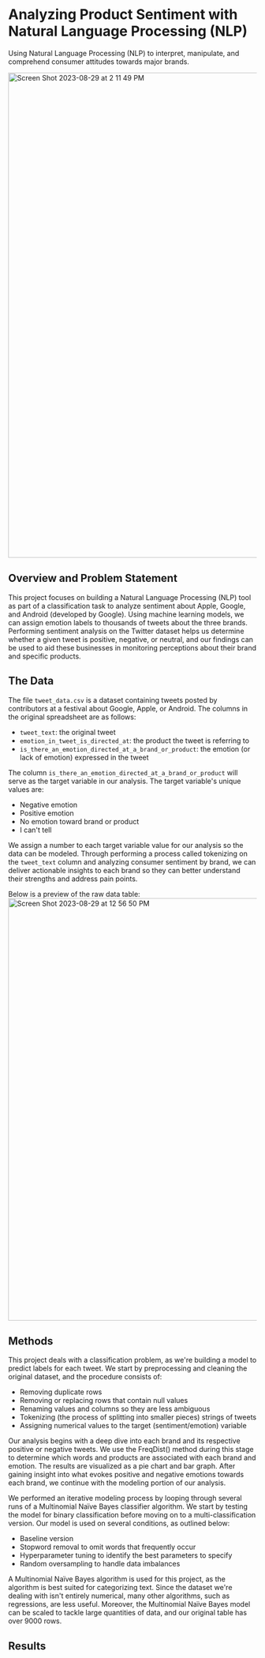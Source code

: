 # Analyzing Product Sentiment with Natural Language Processing (NLP)
Using Natural Language Processing (NLP) to interpret, manipulate, and comprehend consumer attitudes towards major brands.

<img width="983" alt="Screen Shot 2023-08-29 at 2 11 49 PM" src="https://github.com/keziasetokusumo/product_sentiment_analysis_nlp_project/assets/111642763/001302ad-0f34-4e4a-b751-d26cc71ba7d0">

## Overview and Problem Statement
This project focuses on building a Natural Language Processing (NLP) tool as part of a classification task to analyze sentiment about Apple, Google, and Android (developed by Google). Using machine learning models, we can assign emotion labels to thousands of tweets about the three brands. Performing sentiment analysis on the Twitter dataset helps us determine whether a given tweet is positive, negative, or neutral, and our findings can be used to aid these businesses in monitoring perceptions about their brand and specific products.

## The Data
The file `tweet_data.csv` is a dataset containing tweets posted by contributors at a festival about Google, Apple, or Android. The columns in the original spreadsheet are as follows:
* `tweet_text`: the original tweet
* `emotion_in_tweet_is_directed_at`: the product the tweet is referring to
* `is_there_an_emotion_directed_at_a_brand_or_product`: the emotion (or lack of emotion) expressed in the tweet

The column `is_there_an_emotion_directed_at_a_brand_or_product` will serve as the target variable in our analysis. The target variable's unique values are:
* Negative emotion
* Positive emotion
* No emotion toward brand or product
* I can't tell

We assign a number to each target variable value for our analysis so the data can be modeled. Through performing a process called tokenizing on the `tweet_text` column and analyzing consumer sentiment by brand, we can deliver actionable insights to each brand so they can better understand their strengths and address pain points.

Below is a preview of the raw data table:
<img width="856" alt="Screen Shot 2023-08-29 at 12 56 50 PM" src="https://github.com/keziasetokusumo/product_sentiment_analysis_nlp_project/assets/111642763/c46bda30-8aae-4cdb-929d-836438cc40a7">

## Methods
This project deals with a classification problem, as we're building a model to predict labels for each tweet. We start by preprocessing and cleaning the original dataset, and the procedure consists of:
* Removing duplicate rows
* Removing or replacing rows that contain null values
* Renaming values and columns so they are less ambiguous
* Tokenizing (the process of splitting into smaller pieces) strings of tweets
* Assigning numerical values to the target (sentiment/emotion) variable

Our analysis begins with a deep dive into each brand and its respective positive or negative tweets. We use the FreqDist() method during this stage to determine which words and products are associated with each brand and emotion. The results are visualized as a pie chart and bar graph. After gaining insight into what evokes positive and negative emotions towards each brand, we continue with the modeling portion of our analysis.

We performed an iterative modeling process by looping through several runs of a Multinomial Naïve Bayes classifier algorithm. We start by testing the model for binary classification before moving on to a multi-classification version. Our model is used on several conditions, as outlined below:
* Baseline version
* Stopword removal to omit words that frequently occur
* Hyperparameter tuning to identify the best parameters to specify
* Random oversampling to handle data imbalances

A Multinomial Naïve Bayes algorithm is used for this project, as the algorithm is best suited for categorizing text. Since the dataset we're dealing with isn't entirely numerical, many other algorithms, such as regressions, are less useful. Moreover, the Multinomial Naïve Bayes model can be scaled to tackle large quantities of data, and our original table has over 9000 rows.

## Results
